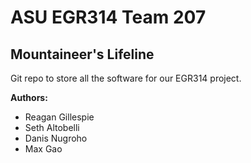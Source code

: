 # **ASU EGR314 Team 207**
## Mountaineer's Lifeline

Git repo to store all the software for our EGR314 project.

**Authors:**
- Reagan Gillespie
- Seth Altobelli
- Danis Nugroho
- Max Gao
